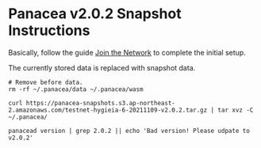 # Panacea v2.0.2 Snapshot Instructions

Basically, follow the guide [Join the Network](https://medibloc.gitbook.io/panacea-core/guide/join-the-network) to complete the initial setup.

The currently stored data is replaced with snapshot data.
```shell
# Remove before data.
rm -rf ~/.panacea/data ~/.panacea/wasm

curl https://panacea-snapshots.s3.ap-northeast-2.amazonaws.com/testnet-hygieia-6-20211109-v2.0.2.tar.gz | tar xvz -C ~/.panacea/

panacead version | grep 2.0.2 || echo 'Bad version! Please udpate to v2.0.2'
```
